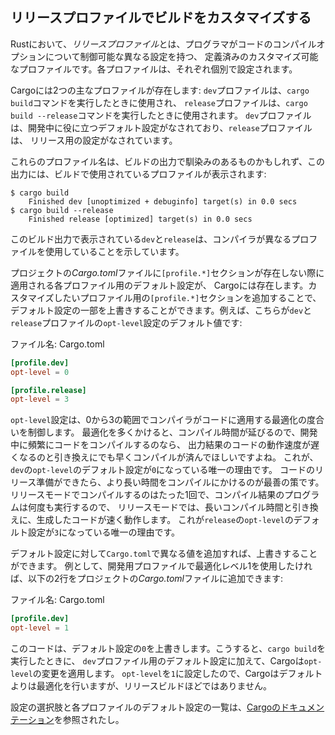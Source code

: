 <!-- ## Customizing Builds with Release Profiles -->

## リリースプロファイルでビルドをカスタマイズする

<!-- In Rust, *release profiles* are predefined and customizable profiles with -->
<!-- different configurations that allow a programmer to have more control over -->
<!-- various options for compiling code. Each profile is configured independently of -->
<!-- the others. -->

Rustにおいて、*リリースプロファイル*とは、プログラマがコードのコンパイルオプションについて制御可能な異なる設定を持つ、
定義済みのカスタマイズ可能なプロファイルです。各プロファイルは、それぞれ個別で設定されます。

<!-- Cargo has two main profiles: the `dev` profile Cargo uses when you run `cargo -->
<!-- build` and the `release` profile Cargo uses when you run `cargo build -->
<!-- --release`. The `dev` profile is defined with good defaults for developing, and -->
<!-- the `release` profile has good defaults for release builds. -->

Cargoには2つの主なプロファイルが存在します: `dev`プロファイルは、`cargo build`コマンドを実行したときに使用され、
`release`プロファイルは、`cargo build --release`コマンドを実行したときに使用されます。
`dev`プロファイルは、開発中に役に立つデフォルト設定がなされており、`release`プロファイルは、
リリース用の設定がなされています。

<!-- These profile names might be familiar from the output of your builds, which -->
<!-- shows the profile used in the build: -->

これらのプロファイル名は、ビルドの出力で馴染みのあるものかもしれず、この出力には、ビルドで使用されているプロファイルが表示されます:

```text
$ cargo build
    Finished dev [unoptimized + debuginfo] target(s) in 0.0 secs
$ cargo build --release
    Finished release [optimized] target(s) in 0.0 secs
```

<!-- The `dev` and `release` shown in this build output indicate that the compiler -->
<!-- is using different profiles. -->

このビルド出力で表示されている`dev`と`release`は、コンパイラが異なるプロファイルを使用していることを示しています。

<!-- Cargo has default settings for each of the profiles that apply when there -->
<!-- aren’t any `[profile.*]` sections in the project’s *Cargo.toml* file. By adding -->
<!-- `[profile.*]` sections for any profile we want to customize, we can override -->
<!-- any subset of the default settings. For example, here are the default values -->
<!-- for the `opt-level` setting for the `dev` and `release` profiles: -->

プロジェクトの*Cargo.toml*ファイルに`[profile.*]`セクションが存在しない際に適用される各プロファイル用のデフォルト設定が、
Cargoには存在します。カスタマイズしたいプロファイル用の`[profile.*]`セクションを追加することで、
デフォルト設定の一部を上書きすることができます。例えば、こちらが`dev`と`release`プロファイルの`opt-level`設定のデフォルト値です:

<!-- <span class="filename">Filename: Cargo.toml</span> -->

<span class="filename">ファイル名: Cargo.toml</span>

```toml
[profile.dev]
opt-level = 0

[profile.release]
opt-level = 3
```

<!-- The `opt-level` setting controls the number of optimizations Rust will apply to -->
<!-- your code with a range of zero to three. Applying more optimizations extends -->
<!-- compiling time, so if you’re in development and compiling your code often, you -->
<!-- want faster compiling even at the expense of the resulting code running slower. -->
<!-- That is the reason the default `opt-level` for `dev` is `0`. When you’re ready -->
<!-- to release your code, it’s best to spend more time compiling. You’ll only -->
<!-- compile in release mode once and run the compiled program many times, so -->
<!-- release mode trades longer compile time for code that runs faster. That is the -->
<!-- reason the default `opt-level` for the `release` profile is `3`. -->

`opt-level`設定は、0から3の範囲でコンパイラがコードに適用する最適化の度合いを制御します。
最適化を多くかけると、コンパイル時間が延びるので、開発中に頻繁にコードをコンパイルするのなら、
出力結果のコードの動作速度が遅くなるのと引き換えにでも早くコンパイルが済んでほしいですよね。
これが、`dev`の`opt-level`のデフォルト設定が`0`になっている唯一の理由です。
コードのリリース準備ができたら、より長い時間をコンパイルにかけるのが最善の策です。
リリースモードでコンパイルするのはたった1回で、コンパイル結果のプログラムは何度も実行するので、
リリースモードでは、長いコンパイル時間と引き換えに、生成したコードが速く動作します。
これが`release`の`opt-level`のデフォルト設定が`3`になっている唯一の理由です。

<!-- We can override any default setting by adding a different value for it in -->
<!-- *Cargo.toml*. For example, if we want to use optimization level 1 in the -->
<!-- development profile, we can add these two lines to our project’s *Cargo.toml* -->
<!-- file: -->

デフォルト設定に対して`Cargo.toml`で異なる値を追加すれば、上書きすることができます。
例として、開発用プロファイルで最適化レベル1を使用したければ、以下の2行をプロジェクトの*Cargo.toml*ファイルに追加できます:

<!-- <span class="filename">Filename: Cargo.toml</span> -->

<span class="filename">ファイル名: Cargo.toml</span>

```toml
[profile.dev]
opt-level = 1
```

<!-- This code overrides the default setting of `0`. Now when we run `cargo` -->
<!-- `build`, Cargo will use the defaults for the `dev` profile plus our -->
<!-- customization to `opt-level`. Because we set `opt-level` to `1`, Cargo will -->
<!-- apply more optimizations than the default, but not as many as a release build. -->

このコードは、デフォルト設定の`0`を上書きします。こうすると、`cargo build`を実行したときに、
`dev`プロファイル用のデフォルト設定に加えて、Cargoは`opt-level`の変更を適用します。
`opt-level`を`1`に設定したので、Cargoはデフォルトよりは最適化を行いますが、リリースビルドほどではありません。

<!-- For the full list of configuration options and defaults for each profile, see -->
<!-- [Cargo’s documentation](https://doc.rust-lang.org/cargo/). -->

設定の選択肢と各プロファイルのデフォルト設定の一覧は、[Cargoのドキュメンテーション](https://doc.rust-lang.org/cargo/)を参照されたし。
